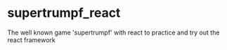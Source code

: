 # supertrumpf_react
The well known game 'supertrumpf' with react to practice and try out the react framework
